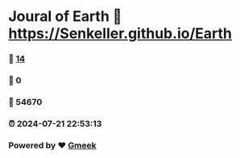 # Joural of Earth :link: https://Senkeller.github.io/Earth 
### :page_facing_up: [14](https://Senkeller.github.io/Earth/tag.html) 
### :speech_balloon: 0 
### :hibiscus: 54670 
### :alarm_clock: 2024-07-21 22:53:13 
### Powered by :heart: [Gmeek](https://github.com/Meekdai/Gmeek)
